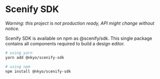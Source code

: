 # Scenify SDK

_Warning: this project is not production ready, API might change without notice._

Scenify SDK is available on npm as @scenify/sdk. This single package contains all components required to build a design editor.

```sh
# using yarn
yarn add @nkyo/scenify-sdk

# using npm
npm install @nkyo/scenify-sdk
```
